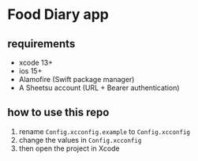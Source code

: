 # Food Diary app

## requirements

- xcode 13+
- ios 15+
- Alamofire (Swift package manager)
- A Sheetsu account (URL + Bearer authentication)

## how to use this repo

1. rename `Config.xcconfig.example` to `Config.xcconfig`
2. change the values in `Config.xcconfig`
3. then open the project in Xcode
